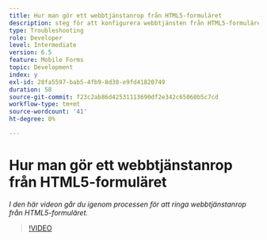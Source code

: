 ```yaml
---
title: Hur man gör ett webbtjänstanrop från HTML5-formuläret
description: steg för att konfigurera webbtjänsten från HTML5-formuläret
type: Troubleshooting
role: Developer
level: Intermediate
version: 6.5
feature: Mobile Forms
topic: Development
index: y
exl-id: 28fa5597-bab5-4fb9-8d30-e9fd41820749
duration: 58
source-git-commit: f23c2ab86d42531113690df2e342c65060b5c7cd
workflow-type: tm+mt
source-wordcount: '41'
ht-degree: 0%

---
```


# Hur man gör ett webbtjänstanrop från HTML5-formuläret

*I den här videon går du igenom processen för att ringa webbtjänstanrop från HTML5-formuläret.*

>[!VIDEO](https://video.tv.adobe.com/v/335505?quality=12&learn=on)
